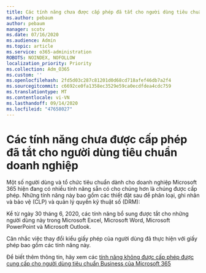 ```yaml
---
title: Các tính năng chưa được cấp phép đã tắt cho người dùng tiêu chuẩn doanh nghiệp
ms.author: pebaum
author: pebaum
manager: scotv
ms.date: 07/16/2020
ms.audience: Admin
ms.topic: article
ms.service: o365-administration
ROBOTS: NOINDEX, NOFOLLOW
localization_priority: Priority
ms.collection: Adm_O365
ms.custom: ''
ms.openlocfilehash: 2fd5d03c287c81201d0d68cd718afef46db7a2f4
ms.sourcegitcommit: c6692ce0fa1358ec3529e59ca0ecdfdea4cdc759
ms.translationtype: MT
ms.contentlocale: vi-VN
ms.lasthandoff: 09/14/2020
ms.locfileid: "47658027"
---
```

# <a name="unlicensed-features-turned-off-for-business-standard-users"></a>Các tính năng chưa được cấp phép đã tắt cho người dùng tiêu chuẩn doanh nghiệp

Một số người dùng và tổ chức tiêu chuẩn dành cho doanh nghiệp Microsoft 365 hiện đang có nhiều tính năng sẵn có cho chúng hơn là chúng được cấp phép. Những tính năng này bao gồm các thiết đặt sau để phân loại, ghi nhãn và bảo vệ (CLP) và quản lý quyền kỹ thuật số (DRM):
    
Kể từ ngày 30 tháng 6, 2020, các tính năng bổ sung được tắt cho những người dùng này trong Microsoft Excel, Microsoft Word, Microsoft PowerPoint và Microsoft Outlook.

Cân nhắc việc thay đổi kiểu giấy phép của người dùng đã thực hiện với giấy phép bao gồm các tính năng này. 

Để biết thêm thông tin, hãy xem các [tính năng không được cấp phép được cung cấp cho người dùng tiêu chuẩn Business của Microsoft 365](https://support.microsoft.com/help/4568654/extra-features-to-be-turned-off-for-microsoft-365-business-standard?preview)